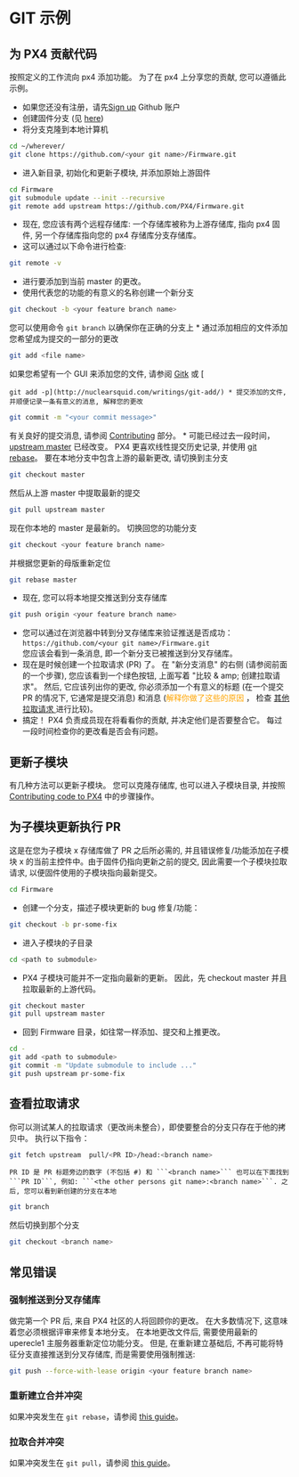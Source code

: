 # GIT 示例

## 为 PX4 贡献代码

按照定义的工作流向 px4 添加功能。 为了在 px4 上分享您的贡献, 您可以遵循此示例。

* 如果您还没有注册，请先[Sign up](https://github.com/join) Github 账户
* 创建固件分支 (见 [here](https://help.github.com/articles/fork-a-repo/#fork-an-example-repository))
* 将分支克隆到本地计算机  
    

```sh
cd ~/wherever/
git clone https://github.com/<your git name>/Firmware.git
```

* 进入新目录, 初始化和更新子模块, 并添加原始上游固件  
    

```sh
cd Firmware
git submodule update --init --recursive
git remote add upstream https://github.com/PX4/Firmware.git
```

* 现在, 您应该有两个远程存储库: 一个存储库被称为上游存储库, 指向 px4 固件, 另一个存储库指向您的 px4 存储库分支存储库。
* 这可以通过以下命令进行检查:

```sh
git remote -v
```

* 进行要添加到当前 master 的更改。
* 使用代表您的功能的有意义的名称创建一个新分支  
    

```sh
git checkout -b <your feature branch name>
```

您可以使用命令 ```git branch``` 以确保你在正确的分支上 * 通过添加相应的文件添加您希望成为提交的一部分的更改  


```sh
git add <file name>
```

如果您希望有一个 GUI 来添加您的文件, 请参阅 [Gitk](https://git-scm.com/book/en/v2/Git-in-Other-Environments-Graphical-Interfaces) 或 [

    git add -p](http://nuclearsquid.com/writings/git-add/) * 提交添加的文件, 并顺便记录一条有意义的消息, 解释您的更改

  


```sh
git commit -m "<your commit message>"
```

有关良好的提交消息, 请参阅 [Contributing](../contribute/README.md) 部分。 * 可能已经过去一段时间，[upstream master](https://github.com/PX4/Firmware.git) 已经改变。 PX4 更喜欢线性提交历史记录, 并使用 [git rebase](https://git-scm.com/book/de/v1/Git-Branching-Rebasing)。 要在本地分支中包含上游的最新更改, 请切换到主分支  


```sh
git checkout master
```

然后从上游 master 中提取最新的提交  


```sh
git pull upstream master
```

现在你本地的 master 是最新的。 切换回您的功能分支  


```sh
git checkout <your feature branch name>
```

并根据您更新的母版重新定位  


```sh
git rebase master
```

* 现在, 您可以将本地提交推送到分支存储库  
    

```sh
git push origin <your feature branch name>
```

* 您可以通过在浏览器中转到分叉存储库来验证推送是否成功： ```https://github.com/<your git name>/Firmware.git```  
    您应该会看到一条消息, 即一个新分支已被推送到分叉存储库。
* 现在是时候创建一个拉取请求 (PR) 了。 在 "新分支消息" 的右侧 (请参阅前面的一个步骤), 您应该看到一个绿色按钮, 上面写着 "比较 & amp; 创建拉取请求"。 然后, 它应该列出你的更改, 你必须添加一个有意义的标题 (在一个提交 PR 的情况下, 它通常是提交消息) 和消息 (<span style="color:orange">解释你做了这些的原因 </span>， 检查 [其他拉取请求 ](https://github.com/PX4/Firmware/pulls) 进行比较)。
* 搞定！ PX4 负责成员现在将看看你的贡献, 并决定他们是否要整合它。 每过一段时间检查你的更改看是否会有问题。

## 更新子模块

有几种方法可以更新子模块。 您可以克隆存储库, 也可以进入子模块目录, 并按照 [Contributing code to PX4](#Contributing-code-to-PX4) 中的步骤操作。

## 为子模块更新执行 PR

这是在您为子模块 x 存储库做了 PR 之后所必需的, 并且错误修复/功能添加在子模块 x 的当前主控件中。由于固件仍指向更新之前的提交, 因此需要一个子模块拉取请求, 以便固件使用的子模块指向最新提交。

```sh
cd Firmware
```

* 创建一个分支，描述子模块更新的 bug 修复/功能：

```sh
git checkout -b pr-some-fix
```

* 进入子模块的子目录

```sh
cd <path to submodule>
```

* PX4 子模块可能并不一定指向最新的更新。 因此，先 checkout master 并且拉取最新的上游代码。

```sh
git checkout master
git pull upstream master
```

* 回到 Firmware 目录，如往常一样添加、提交和上推更改。

```sh
cd -
git add <path to submodule>
git commit -m "Update submodule to include ..."
git push upstream pr-some-fix
```

## 查看拉取请求

你可以测试某人的拉取请求（更改尚未整合），即使要整合的分支只存在于他的拷贝中。 执行以下指令：

```sh
git fetch upstream  pull/<PR ID>/head:<branch name>
```

    PR ID 是 PR 标题旁边的数字 (不包括 #) 和 ```<branch name>``` 也可以在下面找到 ```PR ID```, 例如: ```<the other persons git name>:<branch name>```. 之后, 您可以看到新创建的分支在本地

```sh
git branch
```

然后切换到那个分支

```sh
git checkout <branch name>
```

## 常见错误

### 强制推送到分叉存储库

做完第一个 PR 后, 来自 PX4 社区的人将回顾你的更改。 在大多数情况下, 这意味着您必须根据评审来修复本地分支。 在本地更改文件后, 需要使用最新的 uperecle1 主服务器重新定位功能分支。 但是, 在重新建立基础后, 不再可能将特征分支直接推送到分叉存储库, 而是需要使用强制推送:

```sh
git push --force-with-lease origin <your feature branch name>
```

### 重新建立合并冲突

如果冲突发生在 ```git rebase```，请参阅 [this guide](https://help.github.com/articles/resolving-merge-conflicts-after-a-git-rebase/)。

### 拉取合并冲突

如果冲突发生在 ```git pull```，请参阅 [this guide](https://help.github.com/articles/resolving-a-merge-conflict-using-the-command-line/#competing-line-change-merge-conflicts)。